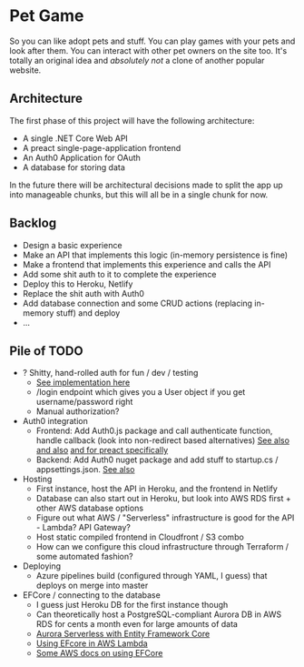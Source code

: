 # Pet Game

So you can like adopt pets and stuff. You can play games with your pets and look after them. You can interact with other pet owners on the site too. It's totally an original idea and _absolutely not_ a clone of another popular website.

## Architecture

The first phase of this project will have the following architecture:
  - A single .NET Core Web API
  - A preact single-page-application frontend
  - An Auth0 Application for OAuth
  - A database for storing data

In the future there will be architectural decisions made to split the app up into manageable chunks, but this will all be in a single chunk for now.

## Backlog
  - Design a basic experience
  - Make an API that implements this logic (in-memory persistence is fine)
  - Make a frontend that implements this experience and calls the API
  - Add some shit auth to it to complete the experience
  - Deploy this to Heroku, Netlify
  - Replace the shit auth with Auth0
  - Add database connection and some CRUD actions (replacing in-memory stuff) and deploy
  - ...

## Pile of TODO
  - ? Shitty, hand-rolled auth for fun / dev / testing
    - [See implementation here](https://jasonwatmore.com/post/2019/10/21/aspnet-core-3-basic-authentication-tutorial-with-example-api#:~:text=The%20basic%20authentication%20handler%20is,overriding%20the%20HandleAuthenticateAsync)
    - /login endpoint which gives you a User object if you get username/password right
    - Manual authorization?
  - Auth0 integration
    - Frontend: Add Auth0.js package and call authenticate function, handle callback (look into non-redirect based alternatives) [See also](https://auth0.com/docs/libraries/auth0-single-page-app-sdk/migrate-from-auth0-js-to-the-auth0-single-page-app-sdk) [and also](https://auth0.com/docs/quickstart/spa) [and for preact specifically](https://auth0.com/blog/preact-authentication-tutorial/)
    - Backend: Add Auth0 nuget package and add stuff to startup.cs / appsettings.json. [See also](https://auth0.com/docs/quickstart/webapp/aspnet-core-3)
  - Hosting
    - First instance, host the API in Heroku, and the frontend in Netlify
    - Database can also start out in Heroku, but look into AWS RDS first + other AWS database options
    - Figure out what AWS / "Serverless" infrastructure is good for the API - Lambda? API Gateway?
    - Host static compiled frontend in Cloudfront / S3 combo
    - How can we configure this cloud infrastructure through Terraform / some automated fashion?
  - Deploying
    - Azure pipelines build (configured through YAML, I guess) that deploys on merge into master
  - EFCore / connecting to the database
    - I guess just Heroku DB for the first instance though
    - Can theoretically host a PostgreSQL-compliant Aurora DB in AWS RDS for cents a month even for large amounts of data
    - [Aurora Serverless with Entity Framework Core](https://www.chaseaucoin.com/posts/aurora-serverless-lambda-with-entity-framework-core/#time-to-make-the-donuts)
    - [Using EFcore in AWS Lambda](https://blog.tonysneed.com/2018/12/21/use-ef-core-with-aws-lambda-functions/)
    - [Some AWS docs on using EFCore](https://docs.aws.amazon.com/elasticbeanstalk/latest/dg/create_deploy_NET.rds.html)